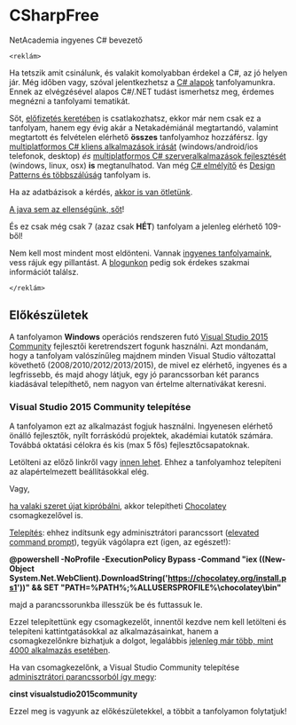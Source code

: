 # CSharpFree
NetAcademia ingyenes C# bevezető

```
<reklám>
```
Ha tetszik amit csinálunk, és valakit komolyabban érdekel a C#, az jó helyen jár. Még időben vagy, szóval jelentkezhetsz a [C# alapok](http://www.netacademia.hu/2016c%23-) tanfolyamunkra. Ennek az elvégzésével alapos C#/.NET tudást ismerhetsz meg, érdemes megnézni a tanfolyami tematikát. 

Sőt, [előfizetés keretében](http://netacademia.hu/Subscriptions) is csatlakozhatsz, ekkor már nem csak ez a tanfolyam, hanem egy évig akár a Netakadémiánál megtartandó, valamint megtartott és felvételen elérhető **összes** tanfolyamhoz hozzáférsz. Így [multiplatformos C# kliens alkalmazások irását](http://www.netacademia.hu/2016crossplatformkliens-cross---platform-kliens-oldali-fejlesztes-net-ben) (windows/android/ios telefonok, desktop) *és* [multiplatformos C# szerveralkalmazások fejlesztését](http://www.netacademia.hu/2016crossplatform-cross---platform-szerver-oldali-fejlesztes-aspnet-mvc-hasznalataval) (windows, linux, osx) **is** megtanulhatod. Van még [C# elmélyítő](http://www.netacademia.hu/C%23dd-c-deep-dive) és [Design Patterns és többszálúság](http://www.netacademia.hu/objektumorientalt-tervezes-des) tanfolyam is.

Ha az adatbázisok a kérdés, [akkor is van ötletünk](http://www.netacademia.hu/2016nosql-nosql-vs-sql).

[A java sem az ellenségünk, sőt](http://www.netacademia.hu/2016java-java-halado)! 

És ez csak még csak 7 (azaz csak **HÉT**) tanfolyam a jelenleg elérhető 109-ből!

Nem kell most mindent most eldönteni. Vannak [ingyenes tanfolyamaink](http://www.netacademia.hu/), vess rájuk egy pillantást. A [blogunkon](http://netacademia.blog.hu/) pedig sok érdekes szakmai információt találsz.
```
</reklám>
```

## Előkészületek
A tanfolyamon **Windows** operációs rendszeren futó [Visual Studio 2015 Community](https://www.visualstudio.com/vs/community/) fejlesztői keretrendszert fogunk használni. Azt mondanám, hogy a tanfolyam valószínűleg majdnem minden Visual Studio változattal követhető (2008/2010/2012/2013/2015), de mivel ez elérhető, ingyenes és a legfrissebb, és majd ahogy látjuk, egy jó parancssorban két parancs kiadásával telepíthető, nem nagyon van értelme alternatívákat keresni.

### Visual Studio 2015 Community telepítése
A tanfolyamon ezt az alkalmazást fogjuk használni. Ingyenesen elérhető önálló fejlesztők, nyílt forráskódú projektek, akadémiai kutatók számára. Továbbá oktatási célokra és kis (max 5 fős) fejlesztőcsapatoknak.

Letölteni az előző linkről vagy [innen lehet](https://www.visualstudio.com/free-developer-offers/). Ehhez a tanfolyamhoz telepíteni az alapértelmezett beállításokkal elég.

Vagy, 

[ha valaki szeret újat kipróbálni](http://netacademia.blog.hu/2016/11/03/hogyan_keszitsunk_chocolatey_csomagot_az_alkalmazasunkhoz), akkor telepítheti [Chocolatey](https://chocolatey.org/) csomagkezelővel is. 

[Telepítés](https://chocolatey.org/install): ehhez indítsunk egy adminisztrátori parancssort ([elevated command prompt](http://www.computerhope.com/jargon/e/elevated.htm)), tegyük vágólapra ezt (igen, az egészet!):

**@powershell -NoProfile -ExecutionPolicy Bypass -Command "iex ((New-Object System.Net.WebClient).DownloadString('https://chocolatey.org/install.ps1'))" && SET "PATH=%PATH%;%ALLUSERSPROFILE%\chocolatey\bin"**

majd a parancssorunkba illesszük be és futtassuk le. 

Ezzel telepítettünk egy csomagkezelőt, innentől kezdve nem kell letölteni és telepíteni kattintgatásokkal az alkalmazásainkat, hanem a csomagkezelőnkre bizhatjuk a dolgot, legalábbis [jelenleg már több, mint 4000 alkalmazás esetében](https://chocolatey.org/packages).

Ha van csomagkezelőnk, a Visual Studio Community telepítése [adminisztrátori parancssorból így megy](https://chocolatey.org/packages/VisualStudio2015Community): 

**cinst visualstudio2015community**

Ezzel meg is vagyunk az előkészületekkel, a többit a tanfolyamon folytatjuk!
